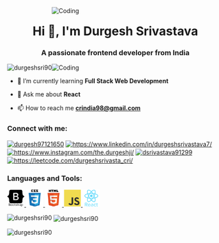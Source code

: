 
<img align="right" alt="Coding" width="400" src="https://www.canva.com/design/DAFqs0sirTw/3LLpQdhc7ACAKkfKcr_3sg/view?utm_content=DAFqs0sirTw&utm_campaign=designshare&utm_medium=link&utm_source=publishsharelink">
<h1 align="center">Hi 👋, I'm Durgesh Srivastava</h1>
<h3 align="center">A passionate frontend developer from India</h3>

<img align="right" alt="Coding" width="400" src="https://media.tenor.com/rePDfDWO3XoAAAAd/hacking.gif">


<p align="left"> <img src="https://komarev.com/ghpvc/?username=durgeshsri90&label=Profile%20views&color=0e75b6&style=flat" alt="durgeshsri90" /> </p>

- 🌱 I’m currently learning **Full Stack Web Development**

- 💬 Ask me about **React**

- 📫 How to reach me **crindia98@gmail.com**

<h3 align="left">Connect with me:</h3>
<p align="left">
<a href="https://twitter.com/durgesh97121650" target="blank"><img align="center" src="https://raw.githubusercontent.com/rahuldkjain/github-profile-readme-generator/master/src/images/icons/Social/twitter.svg" alt="durgesh97121650" height="30" width="40" /></a>
<a href="https://linkedin.com/in/https://www.linkedin.com/in/durgeshsrivastava7/" target="blank"><img align="center" src="https://raw.githubusercontent.com/rahuldkjain/github-profile-readme-generator/master/src/images/icons/Social/linked-in-alt.svg" alt="https://www.linkedin.com/in/durgeshsrivastava7/" height="30" width="40" /></a>
<a href="https://instagram.com/https://www.instagram.com/the.durgeshji/" target="blank"><img align="center" src="https://raw.githubusercontent.com/rahuldkjain/github-profile-readme-generator/master/src/images/icons/Social/instagram.svg" alt="https://www.instagram.com/the.durgeshji/" height="30" width="40" /></a>
<a href="https://medium.com/dsrivastava91299" target="blank"><img align="center" src="https://raw.githubusercontent.com/rahuldkjain/github-profile-readme-generator/master/src/images/icons/Social/medium.svg" alt="dsrivastava91299" height="30" width="40" /></a>
<a href="https://www.leetcode.com/https://leetcode.com/durgeshsrivasta_cri/" target="blank"><img align="center" src="https://raw.githubusercontent.com/rahuldkjain/github-profile-readme-generator/master/src/images/icons/Social/leet-code.svg" alt="https://leetcode.com/durgeshsrivasta_cri/" height="30" width="40" /></a>
</p>

<h3 align="left">Languages and Tools:</h3>
<p align="left"> <a href="https://getbootstrap.com" target="_blank" rel="noreferrer"> <img src="https://raw.githubusercontent.com/devicons/devicon/master/icons/bootstrap/bootstrap-plain-wordmark.svg" alt="bootstrap" width="40" height="40"/> </a> <a href="https://www.w3schools.com/css/" target="_blank" rel="noreferrer"> <img src="https://raw.githubusercontent.com/devicons/devicon/master/icons/css3/css3-original-wordmark.svg" alt="css3" width="40" height="40"/> </a> <a href="https://www.w3.org/html/" target="_blank" rel="noreferrer"> <img src="https://raw.githubusercontent.com/devicons/devicon/master/icons/html5/html5-original-wordmark.svg" alt="html5" width="40" height="40"/> </a> <a href="https://developer.mozilla.org/en-US/docs/Web/JavaScript" target="_blank" rel="noreferrer"> <img src="https://raw.githubusercontent.com/devicons/devicon/master/icons/javascript/javascript-original.svg" alt="javascript" width="40" height="40"/> </a> <a href="https://reactjs.org/" target="_blank" rel="noreferrer"> <img src="https://raw.githubusercontent.com/devicons/devicon/master/icons/react/react-original-wordmark.svg" alt="react" width="40" height="40"/> </a> </p>

<p><img align="left" src="https://github-readme-stats.vercel.app/api/top-langs?username=durgeshsri90&show_icons=true&locale=en&layout=compact" alt="durgeshsri90" /></p>

<p>&nbsp;<img align="center" src="https://github-readme-stats.vercel.app/api?username=durgeshsri90&show_icons=true&locale=en" alt="durgeshsri90" /></p>

<p><img align="center" src="https://github-readme-streak-stats.herokuapp.com/?user=durgeshsri90&" alt="durgeshsri90" /></p>
